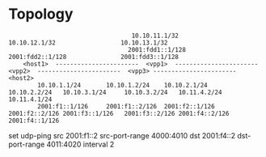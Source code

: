 # Topology

```
                                  10.10.11.1/32                   10.10.12.1/32                  10.10.13.1/32
                                 2001:fdd1::1/128                2001:fdd2::1/128               2001:fdd3::1/128
    <host1>  -----------------------  <vpp1>  -----------------------  <vpp2>  -----------------------  <vpp3> ----------------------- <host2>
        10.10.1.1/24       10.10.1.2/24    10.10.2.1/24      10.10.2.2/24   10.10.3.1/24     10.10.3.2/24   10.11.4.2/24     10.11.4.1/24
        2001:f1::1/126     2001:f1::2/126  2001:f2::1/126    2001:f2::2/126 2001:f3::1/126   2001:f3::2/126 2001:f4::2/126   2001:f4::1/126
```
set udp-ping src 2001:f1::2  src-port-range 4000:4010 dst 2001:f4::2 dst-port-range 4011:4020 interval 2
